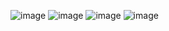 ![image](https://img.shields.io/badge/MintCream-mintcream?style=for-the-badge)
![image](https://img.shields.io/badge/HoneyDew-honeydew?style=for-the-badge)
![image](https://img.shields.io/badge/LemonChiffon-lemonchiffon?style=for-the-badge)
![image](https://img.shields.io/badge/LavenderBlush-lavenderblush?style=for-the-badge)

